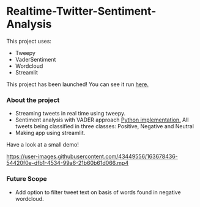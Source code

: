 # Realtime-Twitter-Sentiment-Analysis

This project uses:
- Tweepy
- VaderSentiment
- Wordcloud
- Streamlit

This project has been launched! You can see it run [here.](https://twitter-sentiment-realtime.herokuapp.com/)


### About the project

- Streaming tweets in real time using tweepy.
- Sentiment analysis with VADER approach [Python implementation.](https://github.com/cjhutto/vaderSentiment) All tweets being classified in three classes: Positive, Negative and Neutral 
- Making app using streamlit.


Have a look at a small demo!

https://user-images.githubusercontent.com/43449556/163678436-54420f0e-dfb1-4534-99a6-21b60b61d066.mp4


### Future Scope

- Add option to filter tweet text on basis of words found in negative wordcloud.

